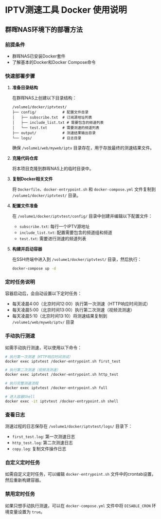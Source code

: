 # IPTV测速工具 Docker 使用说明

## 群晖NAS环境下的部署方法

### 前提条件
- 群晖NAS已安装Docker套件
- 了解基本的Docker和Docker Compose命令

### 快速部署步骤

1. **准备目录结构**

   在群晖NAS上创建以下目录结构：
   ```
   /volume1/docker/iptvtest/
   ├── config/            # 配置文件目录
   │   ├── subscribe.txt  # 订阅源地址列表
   │   ├── include_list.txt # 需要包含的频道列表
   │   └── test.txt       # 需要测速的频道列表
   ├── output/            # 测速结果输出目录
   └── logs/              # 日志目录
   ```

   确保 `/volume1/web/myweb/iptv` 目录存在，用于存放最终的测速结果文件。

2. **克隆代码仓库**

   将本项目克隆到群晖NAS上的临时目录中。

3. **复制Docker相关文件**

   将 `Dockerfile`、`docker-entrypoint.sh` 和 `docker-compose.yml` 文件复制到 `/volume1/docker/iptvtest/` 目录。

4. **配置文件准备**

   在 `/volume1/docker/iptvtest/config/` 目录中创建并编辑以下配置文件：
   
   - `subscribe.txt`: 每行一个IPTV源地址
   - `include_list.txt`: 配置需要包含的频道组和频道
   - `test.txt`: 需要进行测速的频道列表

5. **构建并启动容器**

   在SSH终端中进入到 `/volume1/docker/iptvtest/` 目录，然后执行：
   ```bash
   docker-compose up -d
   ```

### 定时任务说明

容器启动后，会自动设置以下定时任务：

- 每天凌晨4:00（北京时间12:00）执行第一次测速（HTTP响应时间测试）
- 每天凌晨5:00（北京时间13:00）执行第二次测速（视频流测速）
- 每天凌晨5:10（北京时间13:10）将测速结果复制到 `/volume1/web/myweb/iptv/` 目录

### 手动执行测速

如需手动执行测速，可以使用以下命令：

```bash
# 执行第一次测速（HTTP响应时间测试）
docker exec iptvtest /docker-entrypoint.sh first_test

# 执行第二次测速（视频流测速）
docker exec iptvtest /docker-entrypoint.sh http_test

# 执行完整测速流程
docker exec iptvtest /docker-entrypoint.sh full

# 进入容器Shell
docker exec -it iptvtest /docker-entrypoint.sh shell
```

### 查看日志

测速过程的日志保存在 `/volume1/docker/iptvtest/logs/` 目录下：

- `first_test.log`: 第一次测速日志
- `http_test.log`: 第二次测速日志
- `copy.log`: 复制文件操作日志

### 自定义定时任务

如需自定义定时任务，可以编辑 `docker-entrypoint.sh` 文件中的crontab设置，然后重新构建容器。

### 禁用定时任务

如果只想手动执行测速，可以在 `docker-compose.yml` 文件中将 `DISABLE_CRON` 环境变量设置为 `true`。 
